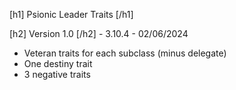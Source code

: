 [h1] Psionic Leader Traits [/h1]

[h2] Version 1.0 [/h2] - 3.10.4 - 02/06/2024

- Veteran traits for each subclass (minus delegate)
- One destiny trait
- 3 negative traits


